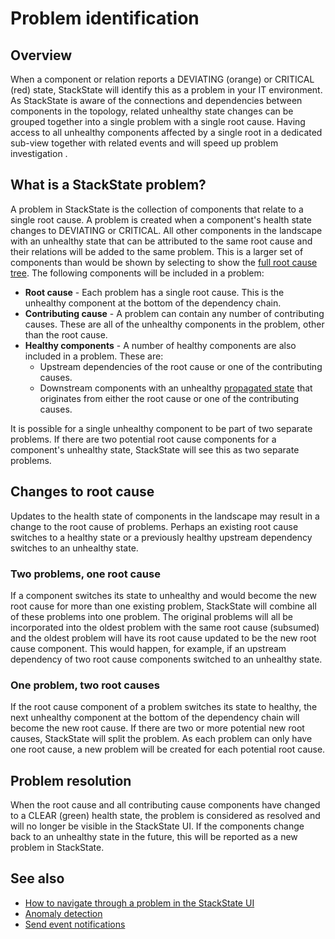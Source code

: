 # Problem identification

## Overview

When a component or relation reports a DEVIATING (orange) or CRITICAL (red) state, StackState will identify this as a problem in your IT environment. As StackState is aware of the connections and dependencies between components in the topology, related unhealthy state changes can be grouped together into a single problem with a single root cause. Having access to all unhealthy components affected by a single root in a dedicated sub-view together with related events and will speed up problem investigation .

## What is a StackState problem?

A problem in StackState is the collection of components that relate to a single root cause. A problem is created when a component's health state changes to DEVIATING or CRITICAL. All other components in the landscape with an unhealthy state that can be attributed to the same root cause and their relations will be added to the same problem. This is a larger set of components than would be shown by selecting to show the [full root cause tree](/use/views/topology-perspective.md#root-cause-outside-current-view). The following components will be included in a problem:

* **Root cause** - Each problem has a single root cause. This is the unhealthy component at the bottom of the dependency chain.
* **Contributing cause** - A problem can contain any number of contributing causes. These are all of the unhealthy components in the problem, other than the root cause.
* **Healthy components** - A number of healthy components are also included in a problem. These are:
    - Upstream dependencies of the root cause or one of the contributing causes.
    - Downstream components with an unhealthy [propagated state](/configure/topology/propagation.md) that originates from either the root cause or one of the contributing causes.

It is possible for a single unhealthy component to be part of two separate problems. If there are two potential root cause components for a component's unhealthy state, StackState will see this as two separate problems. 

## Changes to root cause

Updates to the health state of components in the landscape may result in a change to the root cause of problems. Perhaps an existing root cause switches to a healthy state or a previously healthy upstream dependency switches to an unhealthy state. 

### Two problems, one root cause

If a component switches its state to unhealthy and would become the new root cause for more than one existing problem, StackState will combine all of these problems into one problem. The original problems will all be incorporated into the oldest problem with the same root cause (subsumed) and the oldest problem will have its root cause updated to be the new root cause component. This would happen, for example, if an upstream dependency of two root cause components switched to an unhealthy state.

### One problem, two root causes

If the root cause component of a problem switches its state to healthy, the next unhealthy component at the bottom of the dependency chain will become the new root cause. If there are two or more potential new root causes, StackState will split the problem. As each problem can only have one root cause, a new problem will be created for each potential root cause. 

## Problem resolution

When the root cause and all contributing cause components have changed to a CLEAR (green) health state, the problem is considered as resolved and will no longer be visible in the StackState UI. If the components change back to an unhealthy state in the future, this will be reported as a new problem in StackState.

## See also

- [How to navigate through a problem in the StackState UI](/use/problem-investigation/problem_navigation.md)
- [Anomaly detection](/use/introduction-to-stackstate/anomaly-detection.md)
- [Send event notifications](/use/health-state-and-event-notifications/send-event-notifications.md)